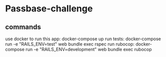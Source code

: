 # Passbase-challenge

## commands
use docker to run this app: docker-compose up
run tests: docker-compose run -e "RAILS_ENV=test" web bundle exec rspec
run rubocop: docker-compose run -e "RAILS_ENV=development" web bundle exec rubocop
